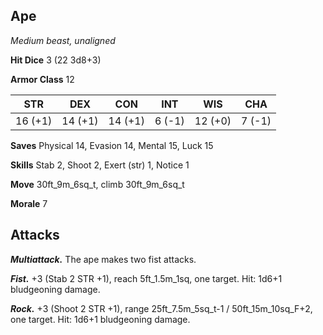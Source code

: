 ## Ape

*Medium beast, unaligned*

**Hit Dice** 3 (22 3d8+3)

**Armor Class** 12

| STR     | DEX     | CON     | INT     | WIS     | CHA     |
|---------|---------|---------|---------|---------|---------|
| 16 (+1) | 14 (+1) | 14 (+1) |  6 (-1) | 12 (+0) |  7 (-1) |

**Saves** Physical 14, Evasion 14, Mental 15, Luck 15

**Skills** Stab 2, Shoot 2, Exert (str) 1, Notice 1

**Move** 30ft_9m_6sq_t, climb 30ft_9m_6sq_t

**Morale** 7

## Attacks

***Multiattack.*** The ape makes two fist attacks.

***Fist.*** +3 (Stab 2 STR +1), reach 5ft_1.5m_1sq, one target. Hit: 1d6+1 bludgeoning damage.

***Rock.*** +3 (Shoot 2 STR +1), range 25ft_7.5m_5sq_t-1 / 50ft_15m_10sq_F+2, one target. Hit: 1d6+1 bludgeoning damage.

